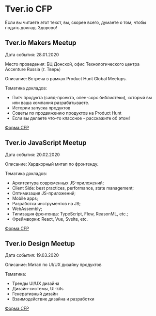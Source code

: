 # Tver.io CFP

Если вы читаете этот текст, вы, скорее всего,
думаете о том, чтобы подать доклад. Здорово!

## Tver.io Makers Meetup

Дата события: 28.01.2020

Место проведения: БЦ Донской,
офис Технологического центра Accenture Russia (г. Тверь)

Описание: Встреча в рамках Product Hunt Global Meetups.

Тематика докладов:

* Питч продукта (сайд-проекта, опен-сорс библиотеки),
  который вы или ваша компания разрабатываете.
* Истории запуска продуктов
* Советы по продвижению продуктов на Product Hunt
* Если вы делаете что-то классное - расскажите об этом!

[Форма CFP](https://forms.gle/j3YsoPJfjQbwVgfQA)

## Tver.io JavaScript Meetup

Дата события: 20.02.2020

Описание: Хардкорный митап по фронтенду.

Тематика докладов:

* Архитектура современных JS-приложений;
* Client Side: best practices, performance, state management;
* Оптимизация JS-приложений;
* Mobile apps;
* Разработка инструментов на JS;
* WebAssembly;
* Типизация фронтенда: TypeScript, Flow, ReasonML, etc.;
* Фреймворки: React, Vue, Svelte, etc.

[Форма CFP](https://forms.gle/2FhtDmUYk8wENPwX9)

## Tver.io Design Meetup

Дата события: 19.03.2020

Описание: Митап по UI/UX дизайну продуктов

Тематика:

* Тренды UI/UX дизайна
* Дизайн-системы, UI-kits
* Генеративный дизайн
* Взаимодействие дизайна и разработки

[Форма CFP](https://forms.gle/rUAFaDJH23uwfXxh6)
